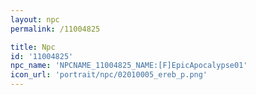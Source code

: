```yaml
---
layout: npc
permalink: /11004825

title: Npc
id: '11004825'
npc_name: 'NPCNAME_11004825_NAME:[F]EpicApocalypse01'
icon_url: 'portrait/npc/02010005_ereb_p.png'
---
```

